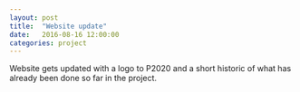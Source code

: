 ```yaml
---
layout: post
title:  "Website update"
date:   2016-08-16 12:00:00
categories: project
---
```


Website gets updated with a logo to P2020 and a short historic of what has already been done so far in the project.
